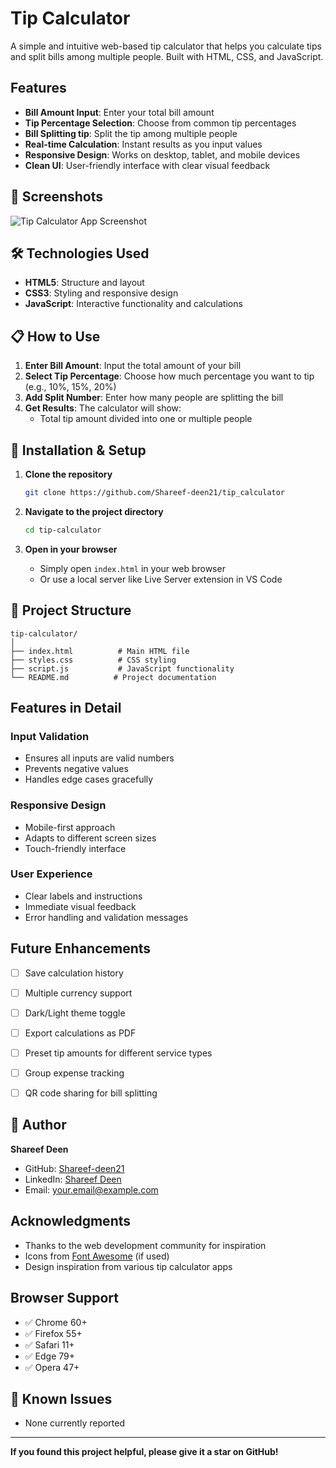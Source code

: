 #  Tip Calculator

A simple and intuitive web-based tip calculator that helps you calculate tips and split bills among multiple people. Built with HTML, CSS, and JavaScript.

##  Features

- **Bill Amount Input**: Enter your total bill amount
- **Tip Percentage Selection**: Choose from common tip percentages
- **Bill Splitting tip**: Split the tip among multiple people
- **Real-time Calculation**: Instant results as you input values
- **Responsive Design**: Works on desktop, tablet, and mobile devices
- **Clean UI**: User-friendly interface with clear visual feedback


## 📱 Screenshots

![Tip Calculator App Screenshot](./imgtip/Capture.PNG)

## 🛠️ Technologies Used

- **HTML5**: Structure and layout
- **CSS3**: Styling and responsive design
- **JavaScript**: Interactive functionality and calculations

## 📋 How to Use

1. **Enter Bill Amount**: Input the total amount of your bill
2. **Select Tip Percentage**: Choose how much percentage you want to tip (e.g., 10%, 15%, 20%)
3. **Add Split Number**: Enter how many people are splitting the bill
4. **Get Results**: The calculator will show:
   - Total tip amount divided into one or multiple people

## 🔧 Installation & Setup

1. **Clone the repository**
   ```bash
   git clone https://github.com/Shareef-deen21/tip_calculator
   ```

2. **Navigate to the project directory**
   ```bash
   cd tip-calculator
   ```

3. **Open in your browser**
   - Simply open `index.html` in your web browser
   - Or use a local server like Live Server extension in VS Code

## 📁 Project Structure

```
tip-calculator/
│
├── index.html          # Main HTML file
├── styles.css          # CSS styling
├── script.js           # JavaScript functionality
└── README.md          # Project documentation
```

##  Features in Detail

### Input Validation
- Ensures all inputs are valid numbers
- Prevents negative values
- Handles edge cases gracefully

### Responsive Design
- Mobile-first approach
- Adapts to different screen sizes
- Touch-friendly interface

### User Experience
- Clear labels and instructions
- Immediate visual feedback
- Error handling and validation messages

##  Future Enhancements

- [ ] Save calculation history
- [ ] Multiple currency support
- [ ] Dark/Light theme toggle
- [ ] Export calculations as PDF
- [ ] Preset tip amounts for different service types
- [ ] Group expense tracking
- [ ] QR code sharing for bill splitting


## 👤 Author

**Shareef Deen**
- GitHub: [Shareef-deen21](https://github.com/Shareef-deen21?tab=repositories)
- LinkedIn: [Shareef Deen](https://lk.linkedin.com/in/shareef-deen-69480331a)
- Email: your.email@example.com

## Acknowledgments

- Thanks to the web development community for inspiration
- Icons from [Font Awesome](https://fontawesome.com/) (if used)
- Design inspiration from various tip calculator apps

## Browser Support

- ✅ Chrome 60+
- ✅ Firefox 55+
- ✅ Safari 11+
- ✅ Edge 79+
- ✅ Opera 47+

## 🐛 Known Issues

- None currently reported

---
 **If you found this project helpful, please give it a star on GitHub!** 
